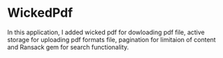 # WickedPdf
In this application, I added wicked pdf for dowloading pdf file, active storage for uploading pdf formats file, pagination for limitaion of content and Ransack gem for search functionality.

